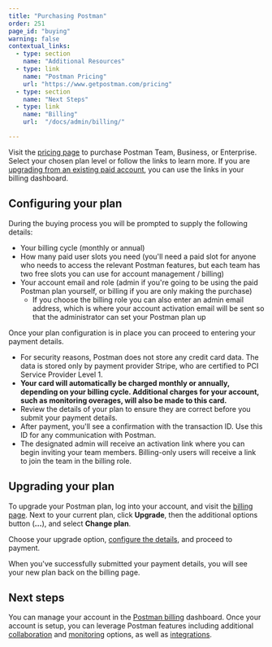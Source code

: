 ```yaml
---
title: "Purchasing Postman"
order: 251
page_id: "buying"
warning: false
contextual_links:
  - type: section
    name: "Additional Resources"
  - type: link
    name: "Postman Pricing"
    url: "https://www.getpostman.com/pricing"
  - type: section
    name: "Next Steps"
  - type: link
    name: "Billing"
    url:  "/docs/admin/billing/"

---
```


Visit the [pricing page](https://www.getpostman.com/pricing) to purchase Postman Team, Business, or Enterprise. Select your chosen plan level or follow the links to learn more. If you are [upgrading from an existing paid account](#upgrading-your-plan), you can use the links in your billing dashboard.

## Configuring your plan

During the buying process you will be prompted to supply the following details:

* Your billing cycle (monthly or annual)
* How many paid user slots you need (you'll need a paid slot for anyone who needs to access the relevant Postman features, but each team has two free slots you can use for account management / billing)
* Your account email and role (admin if you're going to be using the paid Postman plan yourself, or billing if you are only making the purchase)
    * If you choose the billing role you can also enter an admin email address, which is where your account activation email will be sent so that the administrator can set your Postman plan up

Once your plan configuration is in place you can proceed to entering your payment details.

* For security reasons, Postman does not store any credit card data. The data is stored only by payment provider Stripe, who are certified to PCI Service Provider Level 1.
* __Your card will automatically be charged monthly or annually, depending on your billing cycle. Additional charges for your account, such as monitoring overages, will also be made to this card.__
* Review the details of your plan to ensure they are correct before you submit your payment details.
* After payment, you'll see a confirmation with the transaction ID. Use this ID for any communication with Postman.
* The designated admin will receive an activation link where you can begin inviting your team members. Billing-only users will receive a link to join the team in the billing role.

## Upgrading your plan

To upgrade your Postman plan, log into your account, and visit the [billing page](https://go.postman.co/billing/overview). Next to your current plan, click **Upgrade**, then the additional options button (__...__), and select __Change plan__.

Choose your upgrade option, [configure the details](#configuring-your-plan), and proceed to payment.

When you've successfully submitted your payment details, you will see your new plan back on the billing page.

## Next steps

You can manage your account in the [Postman billing](/docs/admin/billing/) dashboard. Once your account is setup, you can leverage Postman features including additional [collaboration](/docs/postman/collaboration/collaboration-intro/) and [monitoring](/docs/postman/monitors/using-static-IPs-to-monitor/) options, as well as [integrations](/docs/postman/integrations/intro-integrations/).
